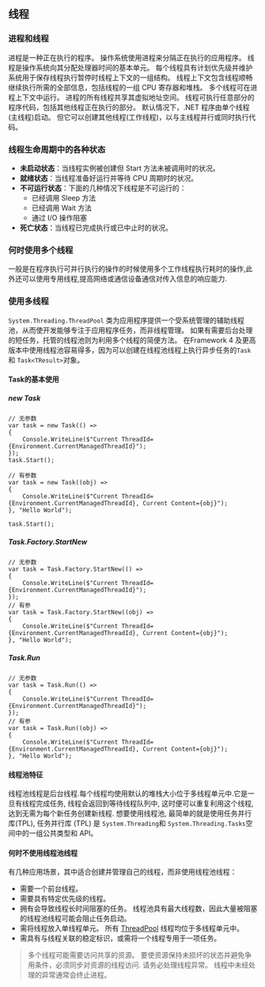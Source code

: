 ## 线程
### 进程和线程
进程是一种正在执行的程序。 操作系统使用进程来分隔正在执行的应用程序。 线程是操作系统向其分配处理器时间的基本单元。 每个线程具有计划优先级并维护系统用于保存线程执行暂停时线程上下文的一组结构。 线程上下文包含线程顺畅继续执行所需的全部信息，包括线程的一组 CPU 寄存器和堆栈。 多个线程可在进程上下文中运行。 进程的所有线程共享其虚拟地址空间。 线程可执行任意部分的程序代码，包括其他线程正在执行的部分。
默认情况下，.NET 程序由单个线程(主线程)启动。 但它可以创建其他线程(工作线程)，以与主线程并行或同时执行代码。
### 线程生命周期中的各种状态
- **未启动状态**：当线程实例被创建但 Start 方法未被调用时的状况。
- **就绪状态**：当线程准备好运行并等待 CPU 周期时的状况。
- **不可运行状态**：下面的几种情况下线程是不可运行的：
    - 已经调用 Sleep 方法
    - 已经调用 Wait 方法
    - 通过 I/O 操作阻塞
- **死亡状态**：当线程已完成执行或已中止时的状况。
### 何时使用多个线程
一般是在程序执行可并行执行的操作的时候使用多个工作线程执行耗时的操作,此外还可以使用专用线程,提高网络或通信设备通信对传入信息的响应能力.
### 使用多线程
`System.Threading.ThreadPool` 类为应用程序提供一个受系统管理的辅助线程池，从而使开发能够专注于应用程序任务，而非线程管理。
如果有需要后台处理的短任务，托管的线程池则为利用多个线程的简便方法。 在Framework 4 及更高版本中使用线程池容易得多，因为可以创建在线程池线程上执行异步任务的`Task`和 `Task<TResult>`对象。
#### Task的基本使用
##### new Task
```
// 无参数  
var task = new Task(() =>  
{  
    Console.WriteLine($"Current ThreadId={Environment.CurrentManagedThreadId}");  
});  
task.Start(); 

// 有参数  
var task = new Task((obj) =>  
{  
    Console.WriteLine($"Current ThreadId={Environment.CurrentManagedThreadId}, Current Content={obj}");  
}, "Hello World"); 

task.Start();
```
##### Task.Factory.StartNew
```
// 无参数
var task = Task.Factory.StartNew(() =>
{
    Console.WriteLine($"Current ThreadId={Environment.CurrentManagedThreadId}");
});
// 有参
var task = Task.Factory.StartNew((obj) =>
{
    Console.WriteLine($"Current ThreadId={Environment.CurrentManagedThreadId}, Current Content={obj}");
}, "Hello World");
```
##### Task.Run
```
// 无参数
var task = Task.Run(() =>
{
    Console.WriteLine($"Current ThreadId={Environment.CurrentManagedThreadId}");
});
// 有参
var task = Task.Run((obj) =>
{
    Console.WriteLine($"Current ThreadId={Environment.CurrentManagedThreadId}, Current Content={obj}");
}, "Hello World");
```
#### 线程池特征
线程池线程是后台线程.每个线程均使用默认的堆栈大小位于多线程单元中.它是一旦有线程完成任务, 线程会返回到等待线程队列中, 这时便可以重复利用这个线程,达到无需为每个新任务创建新线程.
想要使用线程池, 最简单的就是使用任务并行库(TPL), 任务并行库 (TPL) 是 `System.Threading`和 `System.Threading.Tasks`空间中的一组公共类型和 API。
#### 何时不使用线程池线程
有几种应用场景，其中适合创建并管理自己的线程，而非使用线程池线程：
- 需要一个前台线程。
- 需要具有特定优先级的线程。
- 拥有会导致线程长时间阻塞的任务。 线程池具有最大线程数，因此大量被阻塞的线程池线程可能会阻止任务启动。
- 需将线程放入单线程单元。 所有 [ThreadPool](https://learn.microsoft.com/zh-cn/dotnet/api/system.threading.threadpool) 线程均位于多线程单元中。
- 需具有与线程关联的稳定标识，或需将一个线程专用于一项任务。

> 多个线程可能需要访问共享的资源。 要使资源保持未损坏的状态并避免争用条件，必须同步对资源的线程访问.
   请务必处理线程异常。 线程中未经处理的异常通常会终止进程。
